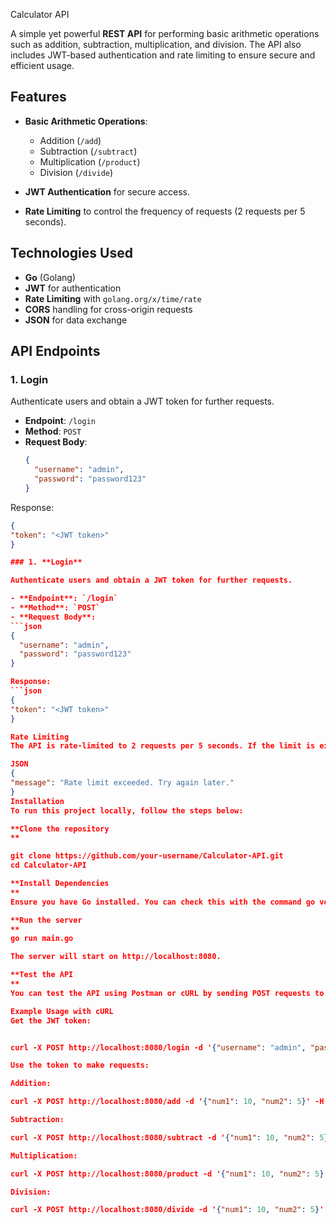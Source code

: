  Calculator API

A simple yet powerful **REST API** for performing basic arithmetic operations such as addition, subtraction, multiplication, and division. The API also includes JWT-based authentication and rate limiting to ensure secure and efficient usage.

## Features

- **Basic Arithmetic Operations**:
  - Addition (`/add`)
  - Subtraction (`/subtract`)
  - Multiplication (`/product`)
  - Division (`/divide`)
  
- **JWT Authentication** for secure access.
- **Rate Limiting** to control the frequency of requests (2 requests per 5 seconds).

## Technologies Used

- **Go** (Golang)
- **JWT** for authentication
- **Rate Limiting** with `golang.org/x/time/rate`
- **CORS** handling for cross-origin requests
- **JSON** for data exchange

## API Endpoints

### 1. **Login**

Authenticate users and obtain a JWT token for further requests.

- **Endpoint**: `/login`
- **Method**: `POST`
- **Request Body**:
  ```json
  {
    "username": "admin",
    "password": "password123"
  }

Response:
  ```json
{
  "token": "<JWT token>"
}

### 1. **Login**

Authenticate users and obtain a JWT token for further requests.

- **Endpoint**: `/login`
- **Method**: `POST`
- **Request Body**:
  ```json
  {
    "username": "admin",
    "password": "password123"
  }

Response:
  ```json
{
  "token": "<JWT token>"
}

Rate Limiting
The API is rate-limited to 2 requests per 5 seconds. If the limit is exceeded, you will receive a response with the following error:

JSON
{
  "message": "Rate limit exceeded. Try again later."
}
Installation
To run this project locally, follow the steps below:

**Clone the repository
**

git clone https://github.com/your-username/Calculator-API.git
cd Calculator-API

**Install Dependencies
**
Ensure you have Go installed. You can check this with the command go version. If it's not installed, download Go here.

**Run the server
**
go run main.go

The server will start on http://localhost:8080.

**Test the API
**
You can test the API using Postman or cURL by sending POST requests to the endpoints mentioned above. Make sure to include the Authorization header with the Bearer token for authenticated routes.

Example Usage with cURL
Get the JWT token:


curl -X POST http://localhost:8080/login -d '{"username": "admin", "password": "password123"}' -H "Content-Type: application/json"

Use the token to make requests:

Addition:

curl -X POST http://localhost:8080/add -d '{"num1": 10, "num2": 5}' -H "Authorization: Bearer <JWT token>" -H "Content-Type: application/json"

Subtraction:

curl -X POST http://localhost:8080/subtract -d '{"num1": 10, "num2": 5}' -H "Authorization: Bearer <JWT token>" -H "Content-Type: application/json"

Multiplication:

curl -X POST http://localhost:8080/product -d '{"num1": 10, "num2": 5}' -H "Authorization: Bearer <JWT token>" -H "Content-Type: application/json"

Division:

curl -X POST http://localhost:8080/divide -d '{"num1": 10, "num2": 5}' -H "Authorization: Bea
